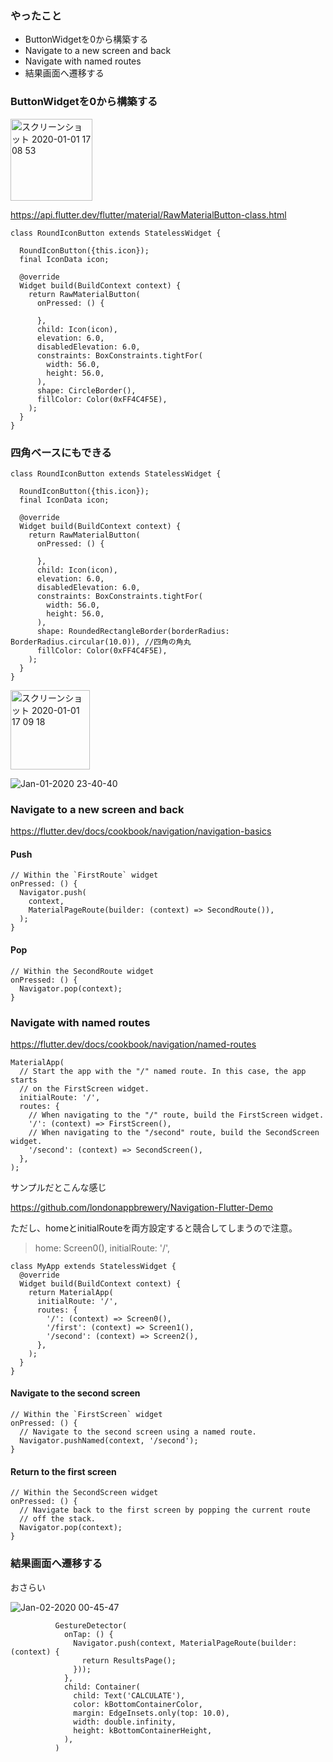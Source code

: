 ### やったこと
- ButtonWidgetを0から構築する
- Navigate to a new screen and back
- Navigate with named routes
- 結果画面へ遷移する


### ButtonWidgetを0から構築する

<img width="131" alt="スクリーンショット 2020-01-01 17 08 53" src="https://user-images.githubusercontent.com/11751495/71639413-7adb8480-2cb9-11ea-900e-eafbf7a8c537.png">


https://api.flutter.dev/flutter/material/RawMaterialButton-class.html

```
class RoundIconButton extends StatelessWidget {

  RoundIconButton({this.icon});
  final IconData icon;

  @override
  Widget build(BuildContext context) {
    return RawMaterialButton(
      onPressed: () {

      },
      child: Icon(icon),
      elevation: 6.0,
      disabledElevation: 6.0,
      constraints: BoxConstraints.tightFor(
        width: 56.0,
        height: 56.0,
      ),
      shape: CircleBorder(),
      fillColor: Color(0xFF4C4F5E),
    );
  }
}
```

### 四角ベースにもできる

```
class RoundIconButton extends StatelessWidget {

  RoundIconButton({this.icon});
  final IconData icon;

  @override
  Widget build(BuildContext context) {
    return RawMaterialButton(
      onPressed: () {

      },
      child: Icon(icon),
      elevation: 6.0,
      disabledElevation: 6.0,
      constraints: BoxConstraints.tightFor(
        width: 56.0,
        height: 56.0,
      ),
      shape: RoundedRectangleBorder(borderRadius: BorderRadius.circular(10.0)), //四角の角丸
      fillColor: Color(0xFF4C4F5E),
    );
  }
}
```
<img width="127" alt="スクリーンショット 2020-01-01 17 09 18" src="https://user-images.githubusercontent.com/11751495/71639412-7adb8480-2cb9-11ea-8c74-de8912034e1b.png">


![Jan-01-2020 23-40-40](https://user-images.githubusercontent.com/11751495/71642534-27385d80-2cf0-11ea-951e-d50e0a60015a.gif)


### Navigate to a new screen and back

https://flutter.dev/docs/cookbook/navigation/navigation-basics

#### Push
```
// Within the `FirstRoute` widget
onPressed: () {
  Navigator.push(
    context,
    MaterialPageRoute(builder: (context) => SecondRoute()),
  );
}
```

#### Pop

```
// Within the SecondRoute widget
onPressed: () {
  Navigator.pop(context);
}
```

### Navigate with named routes
https://flutter.dev/docs/cookbook/navigation/named-routes

```
MaterialApp(
  // Start the app with the "/" named route. In this case, the app starts
  // on the FirstScreen widget.
  initialRoute: '/',
  routes: {
    // When navigating to the "/" route, build the FirstScreen widget.
    '/': (context) => FirstScreen(),
    // When navigating to the "/second" route, build the SecondScreen widget.
    '/second': (context) => SecondScreen(),
  },
);
```

サンプルだとこんな感じ

https://github.com/londonappbrewery/Navigation-Flutter-Demo

ただし、homeとinitialRouteを両方設定すると競合してしまうので注意。
> home: Screen0(),
> initialRoute: '/',

```
class MyApp extends StatelessWidget {
  @override
  Widget build(BuildContext context) {
    return MaterialApp(
      initialRoute: '/',
      routes: {
        '/': (context) => Screen0(),
        '/first': (context) => Screen1(),
        '/second': (context) => Screen2(),
      },
    );
  }
}
```

#### Navigate to the second screen 

```
// Within the `FirstScreen` widget
onPressed: () {
  // Navigate to the second screen using a named route.
  Navigator.pushNamed(context, '/second');
}
```


#### Return to the first screen

```
// Within the SecondScreen widget
onPressed: () {
  // Navigate back to the first screen by popping the current route
  // off the stack.
  Navigator.pop(context);
}
```


### 結果画面へ遷移する
おさらい

![Jan-02-2020 00-45-47](https://user-images.githubusercontent.com/11751495/71643171-4687b880-2cf9-11ea-8653-7f9e342ac282.gif)

```
          GestureDetector(
            onTap: () {
              Navigator.push(context, MaterialPageRoute(builder: (context) {
                return ResultsPage();
              }));
            },
            child: Container(
              child: Text('CALCULATE'),
              color: kBottomContainerColor,
              margin: EdgeInsets.only(top: 10.0),
              width: double.infinity,
              height: kBottomContainerHeight,
            ),
          )
```
